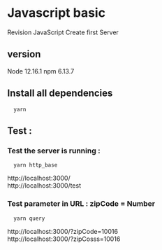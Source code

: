 # Javascript basic
Revision JavaScript Create first Server  

## version
Node 12.16.1
npm 6.13.7

## Install all dependencies
```
  yarn
```

## Test :

### Test the server is running :
```
  yarn http_base
```
http://localhost:3000/ <br/>
http://localhost:3000/test


### Test parameter in URL : zipCode = Number 
```
  yarn query
```
http://localhost:3000/?zipCode=10016 <br/>
http://localhost:3000/?zipCosss=10016